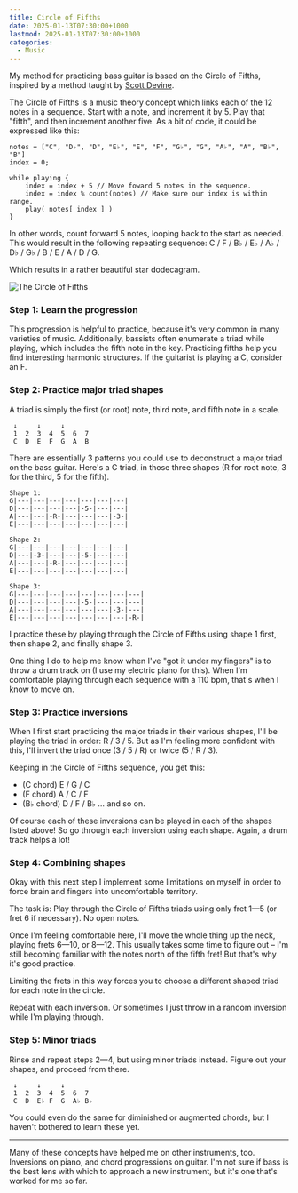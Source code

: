 ```yaml
---
title: Circle of Fifths
date: 2025-01-13T07:30:00+1000
lastmod: 2025-01-13T07:30:00+1000
categories:
  - Music
---
```


My method for practicing bass guitar is based on the Circle of Fifths, inspired by a method taught by [Scott Devine](https://www.youtube.com/@devinebass).

The Circle of Fifths is a music theory concept which links each of the 12 notes in a sequence. Start with a note, and increment it by 5. Play that "fifth", and then increment another five. As a bit of code, it could be expressed like this:

```
notes = ["C", "D♭", "D", "E♭", "E", "F", "G♭", "G", "A♭", "A", "B♭", "B"]
index = 0;

while playing {
    index = index + 5 // Move foward 5 notes in the sequence.
    index = index % count(notes) // Make sure our index is within range.
    play( notes[ index ] )
}
```

<!--more-->

In other words, count forward 5 notes, looping back to the start as needed. This would result in the following repeating sequence: C / F / B♭ / E♭ / A♭ / D♭ / G♭ / B / E / A / D / G.

Which results in a rather beautiful star dodecagram.

![The Circle of Fifths](/images/circle-of-fifths.svg)

### Step 1: Learn the progression

This progression is helpful to practice, because it's very common in many varieties of music. Additionally, bassists often enumerate a triad while playing, which includes the fifth note in the key. Practicing fifths help you find interesting harmonic structures. If the guitarist is playing a C, consider an F.

### Step 2: Practice major triad shapes

A triad is simply the first (or root) note, third note, and fifth note in a scale.

```
 ↓     ↓     ↓
 1  2  3  4  5  6  7
 C  D  E  F  G  A  B
```

There are essentially 3 patterns you could use to deconstruct a major triad on the bass guitar. Here's a C triad, in those three shapes (R for root note, 3 for the third, 5 for the fifth).

```
Shape 1:
G|---|---|---|---|---|---|---|
D|---|---|---|---|-5-|---|---|
A|---|---|-R-|---|---|---|-3-|
E|---|---|---|---|---|---|---|

Shape 2:
G|---|---|---|---|---|---|---|
D|---|-3-|---|---|-5-|---|---|
A|---|---|-R-|---|---|---|---|
E|---|---|---|---|---|---|---|

Shape 3:
G|---|---|---|---|---|---|---|---|
D|---|---|---|---|-5-|---|---|---|
A|---|---|---|---|---|---|-3-|---|
E|---|---|---|---|---|---|---|-R-|
```

I practice these by playing through the Circle of Fifths using shape 1 first, then shape 2, and finally shape 3.

One thing I do to help me know when I've "got it under my fingers" is to throw a drum track on (I use my electric piano for this). When I'm comfortable playing through each sequence with a 110 bpm, that's when I know to move on.

### Step 3: Practice inversions

When I first start practicing the major triads in their various shapes, I'll be playing the triad in order: R / 3 / 5. But as I'm feeling more confident with this, I'll invert the triad once (3 / 5 / R) or twice (5 / R / 3).

Keeping in the Circle of Fifths sequence, you get this:

- (C chord) E / G / C
- (F chord) A / C / F
- (B♭ chord) D / F / B♭
… and so on.

Of course each of these inversions can be played in each of the shapes listed above! So go through each inversion using each shape. Again, a drum track helps a lot!

### Step 4: Combining shapes

Okay with this next step I implement some limitations on myself in order to force brain and fingers into uncomfortable territory.

The task is: Play through the Circle of Fifths triads using only fret 1—5 (or fret 6 if necessary). No open notes.

Once I'm feeling comfortable here, I'll move the whole thing up the neck, playing frets 6—10, or 8—12. This usually takes some time to figure out – I'm still becoming familiar with the notes north of the fifth fret! But that's why it's good practice.

Limiting the frets in this way forces you to choose a different shaped triad for each note in the circle.

Repeat with each inversion. Or sometimes I just throw in a random inversion while I'm playing through.

### Step 5: Minor triads

Rinse and repeat steps 2—4, but using minor triads instead. Figure out your shapes, and proceed from there.

```
 ↓     ↓     ↓
 1  2  3  4  5  6  7
 C  D  E♭ F  G  A♭ B♭
```

You could even do the same for diminished or augmented chords, but I haven't bothered to learn these yet.

---

Many of these concepts have helped me on other instruments, too. Inversions on piano, and chord progressions on guitar. I'm not sure if bass is the best lens with which to approach a new instrument, but it's one that's worked for me so far.